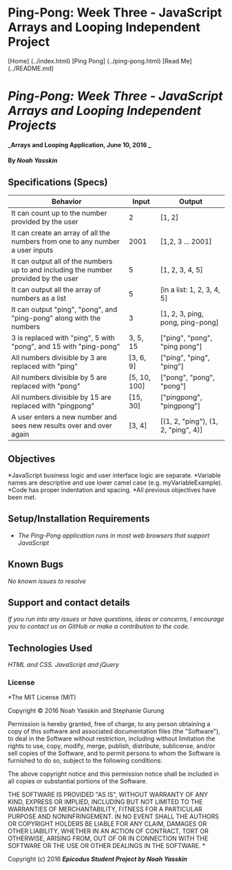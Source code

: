 # Ping-Pong: Week Three - JavaScript Arrays and Looping Independent Project

[Home] (../index.html)
[Ping Pong] (../ping-pong.html)
[Read Me] (../README.md)

# _Ping-Pong: Week Three - JavaScript Arrays and Looping Independent Projects_

#### _Arrays and Looping Application, June 10, 2016 _

#### By _**Noah Yasskin**_

## Specifications (Specs)

Behavior                                                          | Input  | Output
----------------------------------------------------------------- | ------ | ------
It can count up to the number provided by the user | 2 | [1, 2]
It can create an array of all the numbers from one to any number a user inputs | 2001 | [1,2, 3 ... 2001]
It can output all of the numbers up to and including the number provided by the user | 5 | [1, 2, 3, 4, 5]
It can output all the array of numbers as a list | 5 | [in a list: 1, 2, 3, 4, 5]
It can output "ping", "pong", and "ping-pong" along with the numbers | 3 | [1, 2, 3, ping, pong, ping-pong]
3 is replaced with "ping", 5 with "pong", and 15 with "ping-pong" | 3, 5, 15 | ["ping", "pong", "ping pong"]
All numbers divisible by 3 are replaced with "ping" | [3, 6, 9] | ["ping", "ping", "ping"]
All numbers divisible by 5 are replaced with "pong" | [5, 10, 100] | ["pong", "pong", "pong"]
All numbers divisible by 15 are replaced with "pingpong" | [15, 30] | ["pingpong", "pingpong"]
A user enters a new number and sees new results over and over again | [3, 4] | [(1, 2, "ping"), (1, 2, "ping", 4)]

## Objectives
*JavaScript business logic and user interface logic are separate.
*Variable names are descriptive and use lower camel case (e.g. myVariableExample).
*Code has proper indentation and spacing.
*All previous objectives have been met.

## Setup/Installation Requirements

* _The Ping-Pong application runs in most web browsers that support JavaScript_

## Known Bugs

_No known issues to resolve_

## Support and contact details

_If you run into any issues or have questions, ideas or concerns, I encourage you to contact us on GitHub or make a contribution to the code._

## Technologies Used

_HTML and CSS._
_JavaScript and jQuery_

### License

*The MIT License (MIT)

Copyright © 2016 Noah Yasskin and Stephanie Gurung

Permission is hereby granted, free of charge, to any person obtaining a copy of this software and associated documentation files (the "Software"), to deal in the Software without restriction, including without limitation the rights to use, copy, modify, merge, publish, distribute, sublicense, and/or sell copies of the Software, and to permit persons to whom the Software is furnished to do so, subject to the following conditions:

The above copyright notice and this permission notice shall be included in all copies or substantial portions of the Software.

THE SOFTWARE IS PROVIDED "AS IS", WITHOUT WARRANTY OF ANY KIND, EXPRESS OR IMPLIED, INCLUDING BUT NOT LIMITED TO THE WARRANTIES OF MERCHANTABILITY, FITNESS FOR A PARTICULAR PURPOSE AND NONINFRINGEMENT. IN NO EVENT SHALL THE AUTHORS OR COPYRIGHT HOLDERS BE LIABLE FOR ANY CLAIM, DAMAGES OR OTHER LIABILITY, WHETHER IN AN ACTION OF CONTRACT, TORT OR OTHERWISE, ARISING FROM, OUT OF OR IN CONNECTION WITH THE SOFTWARE OR THE USE OR OTHER DEALINGS IN THE SOFTWARE.
*

Copyright (c) 2016 **_Epicodus Student Project by Noah Yasskin_**
